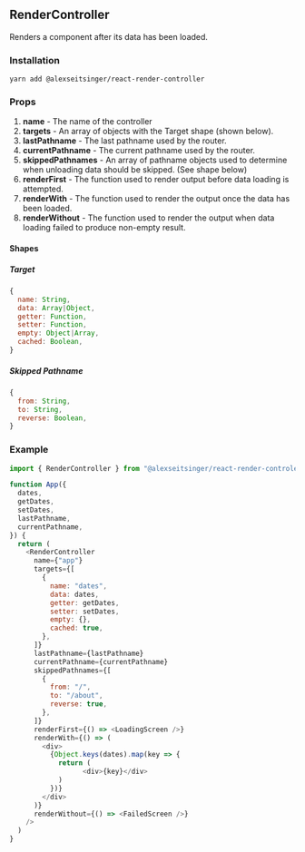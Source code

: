 ## RenderController

Renders a component after its data has been loaded.

### Installation

```
yarn add @alexseitsinger/react-render-controller
```

### Props

1. __name__ - The name of the controller
2. __targets__ - An array of objects with the Target shape (shown below).
3. __lastPathname__ - The last pathname used by the router.
4. __currentPathname__ - The current pathname used by the router.
5. __skippedPathnames__ - An array of pathname objects used to determine when
   unloading data should be skipped. (See shape below)
6. __renderFirst__ - The function used to render output before data loading is
attempted.
7. __renderWith__ - The function used to render the output once the data has
been loaded.
8. __renderWithout__ - The function used to render the output when data loading
failed to produce non-empty result.

#### Shapes

##### Target

```javascript
{
  name: String,
  data: Array|Object,
  getter: Function,
  setter: Function,
  empty: Object|Array,
  cached: Boolean,
}
```

##### Skipped Pathname

```javascript
{
  from: String,
  to: String,
  reverse: Boolean,
}
```

### Example

```javascript
import { RenderController } from "@alexseitsinger/react-render-controler"

function App({
  dates,
  getDates,
  setDates,
  lastPathname,
  currentPathname,
}) {
  return (
    <RenderController
      name={"app"}
      targets={[
        {
          name: "dates",
          data: dates,
          getter: getDates,
          setter: setDates,
          empty: {},
          cached: true,
        },
      ]}
      lastPathname={lastPathname}
      currentPathname={currentPathname}
      skippedPathnames={[
        {
          from: "/",
          to: "/about",
          reverse: true,
        },
      ]}
      renderFirst={() => <LoadingScreen />}
      renderWith={() => (
        <div>
          {Object.keys(dates).map(key => {
            return (
                  <div>{key}</div>
            )
          })}
        </div>
      )}
      renderWithout={() => <FailedScreen />}
    />
  )
}
```
